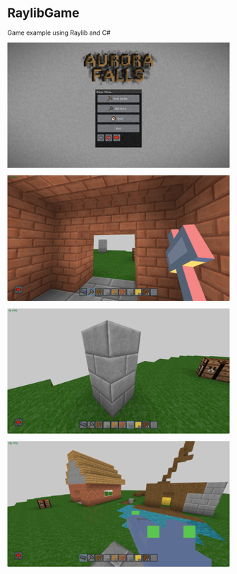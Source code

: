 # RaylibGame
Game example using Raylib and C#

![Alt text](img/39Kudu88Xu.png)

![Alt text](img/5LoczCbPHp.png)

![Alt text](img/m2n3Uh6ucn.png)

![Alt text](img/r2g4zhselE.png)

